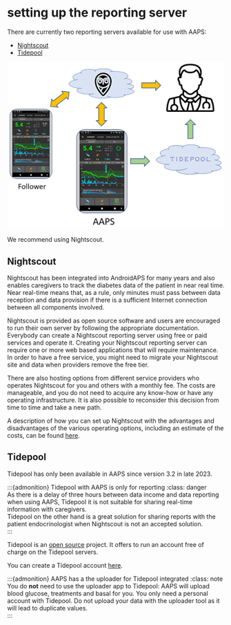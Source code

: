 # setting up the reporting server

There are currently two reporting servers available for use with AAPS:

- [Nightscout](https://nightscout.github.io/)
- [Tidepool](https://www.tidepool.org/)

![Reporting Servers](../images/Building-the-App/ReportingServer.png)

We recommend using Nightscout.

## Nightscout

Nightscout has been integrated into AndroidAPS for many years and also enables caregivers to track the diabetes data of the patient in near real time. Near real-time means that, as a rule, only minutes must pass between data reception and data provision if there is a sufficient Internet connection between all components involved.

Nightscout is provided as open source software and users are encouraged to run their own server by following the appropriate documentation. Everybody can create a Nightscout reporting server using free or paid services and operate it. Creating your Nightscout reporting server can require one or more web based applications that will require maintenance. In order to have a free service, you might need to migrate your Nightscout site and data when providers remove the free tier.

There are also hosting options from different service providers who operates Nightscout for you and others with a monthly fee. The costs are manageable, and you do not need to acquire any know-how or have any operating infrastructure. It is also possible to reconsider this decision from time to time and take a new path.

A description of how you can set up Nightscout with the advantages and disadvantages of the various operating options, including an estimate of the costs, can be found [here](https://nightscout.github.io/nightscout/new_user/#vendors-comparison-table).

## Tidepool

Tidepool has only been available in AAPS since version 3.2 in late 2023.

:::{admonition} Tidepool with AAPS is only for reporting
:class: danger  
As there is a delay of three hours between data income and data reporting when using AAPS, Tidepool it is not suitable for sharing real-time information with caregivers.  
Tidepool on the other hand is a great solution for sharing reports with the patient endocrinologist when Nightscout is not an accepted solution.  
:::

Tidepool is an [open source](https://github.com/tidepool-org) project. It offers to run an account free of charge on the Tidepool servers.

You can create a Tidepool account [here](https://app.tidepool.org/signup).

:::{admonition} AAPS has a the uploader for Tidepool integrated
:class: note
You do **not** need to use the uploader app to Tidepool: AAPS will upload blood glucose, treatments and basal for you. You only need a personal account with Tidepool. Do not upload your data with the uploader tool as it will lead to duplicate values.  
:::